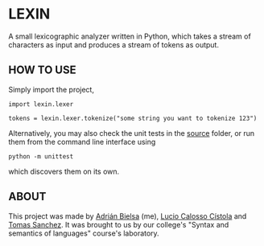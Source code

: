 # LEXIN
A small lexicographic analyzer written in Python, which takes a stream of characters as input and produces a stream of tokens as output.
## HOW TO USE
Simply import the project,
```
import lexin.lexer

tokens = lexin.lexer.tokenize("some string you want to tokenize 123")
```
Alternatively, you may also check the unit tests in the [source](source/) folder, or run them
from the command line interface using
```
python -m unittest
```
which discovers them on its own.
## ABOUT
This project was made by [Adrián Bielsa](https://www.github.com/adrianbielsa1) (me), [Lucio Calosso Cístola](https://www.github.com/LucioValentinCalossoCistola) and [Tomas Sanchez](https://www.github.com/TomasSanchez). It was brought to us by our college's "Syntax and semantics of languages" course's laboratory.
